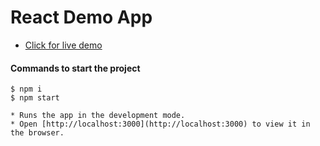 # React Demo App

- [Click for live demo](https://mahendra0859.github.io/react-demo-app/)

#### Commands to start the project

```
$ npm i
$ npm start

* Runs the app in the development mode.
* Open [http://localhost:3000](http://localhost:3000) to view it in the browser.
```
